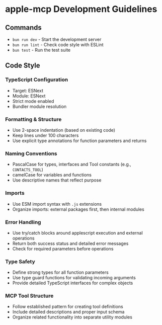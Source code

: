 # apple-mcp Development Guidelines

## Commands
- `bun run dev` - Start the development server
- `bun run lint` - Check code style with ESLint
- `bun test` - Run the test suite

## Code Style

### TypeScript Configuration
- Target: ESNext
- Module: ESNext
- Strict mode enabled
- Bundler module resolution

### Formatting & Structure
- Use 2-space indentation (based on existing code)
- Keep lines under 100 characters
- Use explicit type annotations for function parameters and returns

### Naming Conventions
- PascalCase for types, interfaces and Tool constants (e.g., `CONTACTS_TOOL`)
- camelCase for variables and functions
- Use descriptive names that reflect purpose

### Imports
- Use ESM import syntax with `.js` extensions
- Organize imports: external packages first, then internal modules

### Error Handling
- Use try/catch blocks around applescript execution and external operations
- Return both success status and detailed error messages
- Check for required parameters before operations

### Type Safety
- Define strong types for all function parameters 
- Use type guard functions for validating incoming arguments
- Provide detailed TypeScript interfaces for complex objects

### MCP Tool Structure
- Follow established pattern for creating tool definitions
- Include detailed descriptions and proper input schema
- Organize related functionality into separate utility modules
